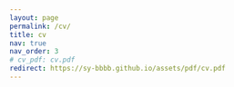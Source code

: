 ```yaml
---
layout: page
permalink: /cv/
title: cv
nav: true
nav_order: 3
# cv_pdf: cv.pdf
redirect: https://sy-bbbb.github.io/assets/pdf/cv.pdf
---
```


<!-- [Link to my PDF](cv.pdf) -->